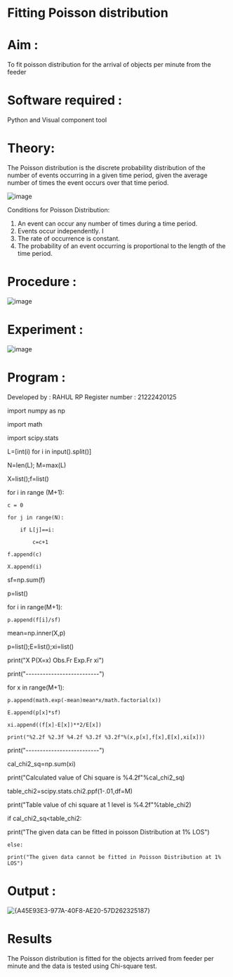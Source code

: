 # Fitting Poisson  distribution
# Aim : 

To fit poisson distribution for the arrival of objects per minute from the feeder

# Software required :  

Python and Visual component tool

# Theory:

The Poisson distribution is the discrete probability distribution of the number of events occurring in a given time period, given the average number of times the event occurs over that time period.

![image](https://user-images.githubusercontent.com/104613195/166248326-fd042076-8b0b-40c4-8b11-1d8e8fcb74db.png)

 Conditions for Poisson Distribution:

1. An event can occur any number of times during a time period.
2. Events occur independently. I
3. The rate of occurrence is constant.
4. The probability of an event occurring is proportional to the length of the time period. 
 
# Procedure :

![image](https://user-images.githubusercontent.com/104613195/166251988-d0c53205-6080-4f7b-ae4c-398178586637.png)

# Experiment :

![image](https://user-images.githubusercontent.com/103921593/230282876-f4a5afbf-cac1-4648-a1b0-c78840638a8e.png)

# Program :

Developed by : RAHUL RP
Register number : 21222420125

import numpy as np

import math

import scipy.stats

L=[int(i) for i in input().split()]

N=len(L); M=max(L) 

X=list();f=list()

for i in range (M+1):

    c = 0    
    
    for j in range(N):    
    
        if L[j]==i:      
        
            c=c+1
    
    f.append(c)
    
    X.append(i)

sf=np.sum(f)

p=list()

for i in range(M+1):

    p.append(f[i]/sf) 

mean=np.inner(X,p)

p=list();E=list();xi=list()

print("X P(X=x) Obs.Fr Exp.Fr xi")

print("--------------------------")

for x in range(M+1):

    p.append(math.exp(-mean)mean*x/math.factorial(x))
    
    E.append(p[x]*sf)
    
    xi.append((f[x]-E[x])**2/E[x])
    
    print("%2.2f %2.3f %4.2f %3.2f %3.2f"%(x,p[x],f[x],E[x],xi[x]))

print("--------------------------")

cal_chi2_sq=np.sum(xi)

print("Calculated value of Chi square is %4.2f"%cal_chi2_sq)

table_chi2=scipy.stats.chi2.ppf(1-.01,df=M)

print("Table value of chi square at 1 level is %4.2f"%table_chi2)

if cal_chi2_sq<table_chi2:

   print("The given data can be fitted in poisson Distribution at 1% LOS")
   
    else:
    
    print("The given data cannot be fitted in Poisson Distribution at 1% LOS")

 

# Output : 


![{A45E93E3-977A-40F8-AE20-57D262325187}](https://github.com/user-attachments/assets/feb86f41-c976-4bf0-95fd-6b1d8796986a)



# Results

The Poisson distribution is fitted for the objects arrived from feeder per minute and the data is tested using Chi-square test. 
 
